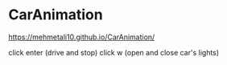 # CarAnimation
https://mehmetali10.github.io/CarAnimation/

click enter (drive and stop)
click w (open and close car's lights)
